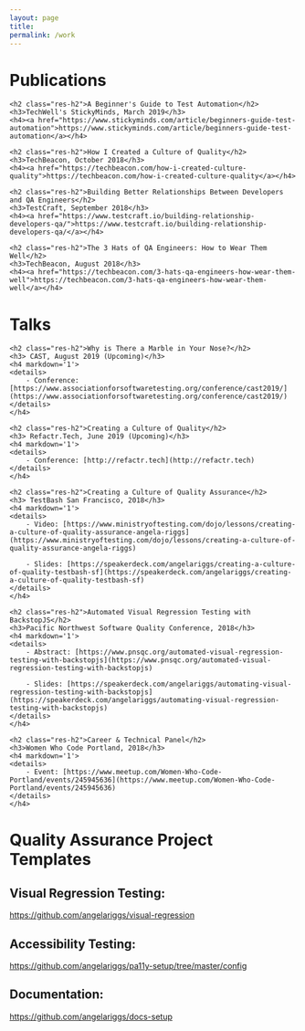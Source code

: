 ```yaml
---
layout: page
title: 
permalink: /work
---
```


<!-- <div>
    <p>Hello! You can view my resume below, or click here to download a PDF version:
<a class='res-link' href="/angela-riggs-resume.pdf" target="_blank">Angela's Resume</a></p>
</div> -->

<div>
    <h1 class="res-sec-title">Publications</h1>

    <h2 class="res-h2">A Beginner's Guide to Test Automation</h2>
    <h3>TechWell's StickyMinds, March 2019</h3>
    <h4><a href="https://www.stickyminds.com/article/beginners-guide-test-automation">https://www.stickyminds.com/article/beginners-guide-test-automation</a></h4>

    <h2 class="res-h2">How I Created a Culture of Quality</h2>
    <h3>TechBeacon, October 2018</h3>
    <h4><a href="https://techbeacon.com/how-i-created-culture-quality">https://techbeacon.com/how-i-created-culture-quality</a></h4>

    <h2 class="res-h2">Building Better Relationships Between Developers and QA Engineers</h2>
    <h3>TestCraft, September 2018</h3>
    <h4><a href="https://www.testcraft.io/building-relationship-developers-qa/">https://www.testcraft.io/building-relationship-developers-qa/</a></h4>

    <h2 class="res-h2">The 3 Hats of QA Engineers: How to Wear Them Well</h2>
    <h3>TechBeacon, August 2018</h3>
    <h4><a href="https://techbeacon.com/3-hats-qa-engineers-how-wear-them-well">https://techbeacon.com/3-hats-qa-engineers-how-wear-them-well</a></h4>

</div>

<div>
   <h1 class="res-sec-title">Talks</h1>

    <h2 class="res-h2">Why is There a Marble in Your Nose?</h2>
    <h3> CAST, August 2019 (Upcoming)</h3>
    <h4 markdown='1'>
    <details>
        - Conference: [https://www.associationforsoftwaretesting.org/conference/cast2019/](https://www.associationforsoftwaretesting.org/conference/cast2019/)  
    </details>
    </h4>

    <h2 class="res-h2">Creating a Culture of Quality</h2>
    <h3> Refactr.Tech, June 2019 (Upcoming)</h3>
    <h4 markdown='1'>
    <details>
        - Conference: [http://refactr.tech](http://refactr.tech)  
    </details>
    </h4>

    <h2 class="res-h2">Creating a Culture of Quality Assurance</h2>
    <h3> TestBash San Francisco, 2018</h3>
    <h4 markdown='1'>
    <details>
        - Video: [https://www.ministryoftesting.com/dojo/lessons/creating-a-culture-of-quality-assurance-angela-riggs](https://www.ministryoftesting.com/dojo/lessons/creating-a-culture-of-quality-assurance-angela-riggs)  

        - Slides: [https://speakerdeck.com/angelariggs/creating-a-culture-of-quality-testbash-sf](https://speakerdeck.com/angelariggs/creating-a-culture-of-quality-testbash-sf)
    </details>
    </h4>

    <h2 class="res-h2">Automated Visual Regression Testing with BackstopJS</h2>
    <h3>Pacific Northwest Software Quality Conference, 2018</h3>
    <h4 markdown='1'>
    <details>
        - Abstract: [https://www.pnsqc.org/automated-visual-regression-testing-with-backstopjs](https://www.pnsqc.org/automated-visual-regression-testing-with-backstopjs)  

        - Slides: [https://speakerdeck.com/angelariggs/automating-visual-regression-testing-with-backstopjs](https://speakerdeck.com/angelariggs/automating-visual-regression-testing-with-backstopjs)
    </details>
    </h4>

    <h2 class="res-h2">Career & Technical Panel</h2>
    <h3>Women Who Code Portland, 2018</h3>
    <h4 markdown='1'>
    <details>
        - Event: [https://www.meetup.com/Women-Who-Code-Portland/events/245945636](https://www.meetup.com/Women-Who-Code-Portland/events/245945636)  
    </details>
    </h4>
</div>

<div>
    <h1 class="res-sec-title" id="internet-pres">Quality Assurance Project Templates</h1>
    <h2 class="res-h2">Visual Regression Testing:</h2><a href="https://github.com/angelariggs/visual-regression" class="internet-pres-link">https://github.com/angelariggs/visual-regression</a>
    <h2 class="res-h2">Accessibility Testing:</h2><a href="https://github.com/angelariggs/pa11y-setup/tree/master/config" class="internet-pres-link">https://github.com/angelariggs/pa11y-setup/tree/master/config</a>
    <h2 class="res-h2">Documentation:</h2><a href="https://github.com/angelariggs/docs-setup" class="internet-pres-link">https://github.com/angelariggs/docs-setup</a>
</div>
